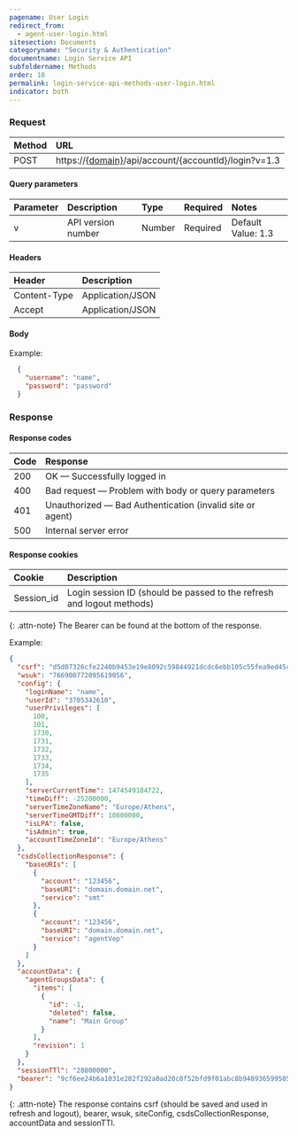 ```yaml
---
pagename: User Login
redirect_from:
  - agent-user-login.html
sitesection: Documents
categoryname: "Security & Authentication"
documentname: Login Service API
subfoldername: Methods
order: 10
permalink: login-service-api-methods-user-login.html
indicator: both
---
```


### Request

| Method | URL |
| :--- | :--- |
| POST |  https://[{domain}](/agent-domain-domain-api.html)/api/account/{accountId}/login?v=1.3 |

#### Query parameters

| Parameter | Description | Type | Required | Notes |
| :--- | :--- | :--- | :--- | :--- |
| v | API version number | Number| Required | Default Value: 1.3 |

#### Headers

| Header |  Description |
| :--- | :--- |
| Content-Type | Application/JSON |
| Accept | Application/JSON |

#### Body

Example:

```json
  {
    "username": "name",
    "password": "password"
  }
```

### Response

#### Response codes

| Code | Response |
| :--- | :--- |
| 200 | OK — Successfully logged in |
| 400 | Bad request — Problem with body or query parameters |
| 401  | Unauthorized — Bad Authentication (invalid site or agent) |
| 500 | Internal server error |

#### Response cookies

| Cookie | Description |
| :--- | :--- |
| Session_id | Login session ID (should be passed to the refresh and logout methods) |

{: .attn-note}
The Bearer can be found at the bottom of the response.

Example:

```json
{
  "csrf": "d5d07326cfe2240b9453e19e8092c59844921dcdc6ebb105c55fea9ed45c9d77",
  "wsuk": "766900772095619056",
  "config": {
    "loginName": "name",
    "userId": "3705342610",
    "userPrivileges": [
      100,
      101,
      1730,
      1731,
      1732,
      1733,
      1734,
      1735
    ],
    "serverCurrentTime": 1474549184722,
    "timeDiff": -25200000,
    "serverTimeZoneName": "Europe/Athens",
    "serverTimeGMTDiff": 10800000,
    "isLPA": false,
    "isAdmin": true,
    "accountTimeZoneId": "Europe/Athens"
  },
  "csdsCollectionResponse": {
    "baseURIs": [
      {
        "account": "123456",
        "baseURI": "domain.domain.net",
        "service": "smt"
      },
      {
        "account": "123456",
        "baseURI": "domain.domain.net",
        "service": "agentVep"
      }
    ]
  },
  "accountData": {
    "agentGroupsData": {
      "items": [
        {
          "id": -1,
          "deleted": false,
          "name": "Main Group"
        }
      ],
      "revision": 1
    }
  },
  "sessionTTl": "28800000",
  "bearer": "9cf6ee24b6a1031e202f292a0ad20c8f52bfd9f01abc8b9489365995052c6603"
}
```

{: .attn-note}
The response contains csrf (should be saved and used in refresh and logout), bearer, wsuk, siteConfig, csdsCollectionResponse, accountData and sessionTTl.